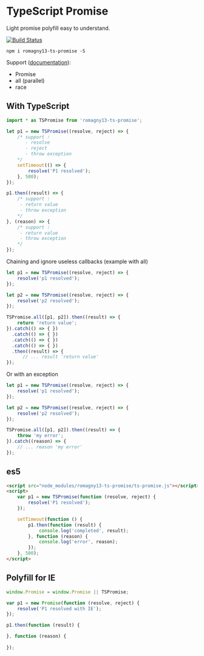 # TypeScript Promise

Light promise polyfill  easy to understand.

[![Build Status](https://travis-ci.org/romagny13/ts-promise.svg?branch=master)](https://travis-ci.org/romagny13/ts-promise)

```
npm i romagny13-ts-promise -S
```

Support (<a href="https://developer.mozilla.org/en-US/docs/Web/JavaScript/Reference/Global_Objects/Promise">documentation</a>):
- Promise
- all (parallel)
- race

## With TypeScript

```js
import * as TSPromise from 'romagny13-ts-promise';

let p1 = new TSPromise((resolve, reject) => {
    /* support :
       - resolve 
       - reject
       - throw exception
    */
    setTimeout(() => {
        resolve('P1 resolved');
    }, 500);
});

p1.then((result) => {
    /* support :
     - return value
     - throw exception
    */
}, (reason) => {
    /* support :
     - return value
     - throw exception
    */
});
```

Chaining and ignore useless callbacks (example with all)

```js
let p1 = new TSPromise((resolve, reject) => {
    resolve('p1 resolved');
});

let p2 = new TSPromise((resolve, reject) => {
    resolve('p2 resolved');
});

TSPromise.all([p1, p2]).then((result) => {
    return 'return value';
}).catch(() => { })
  .catch(() => { })
  .catch(() => { })
  .catch(() => { })
  .then((result) => {
      // ... result 'return value'
});
```
Or with an exception

```js
let p1 = new TSPromise((resolve, reject) => {
    resolve('p1 resolved');
});

let p2 = new TSPromise((resolve, reject) => {
    resolve('p2 resolved');
});

TSPromise.all([p1, p2]).then((result) => {
    throw 'my error';
}).catch((reason) => { 
    // ... reason 'my error'
});
```

## es5

```html
<script src="node_modules/romagny13-ts-promise/ts-promise.js"></script>
<script>
    var p1 = new TSPromise(function (resolve, reject) {
        resolve('P1 resolved');
    });

    setTimeout(function () {
        p1.then(function (result) {
            console.log('completed', result);
        }, function (reason) {
            console.log('error', reason);
        });
    }, 500);
</script>
```

## Polyfill for IE

```js
window.Promise = window.Promise || TSPromise;

var p1 = new Promise(function (resolve, reject) {
    resolve('P1 resolved with IE');
});

p1.then(function (result) {

}, function (reason) {
   
});
```
